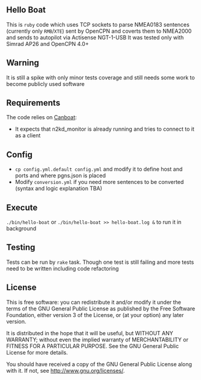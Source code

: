 ## Hello Boat

This is `ruby` code which uses TCP sockets to parse NMEA0183 sentences (currently only `RMB`/`XTE`) sent by OpenCPN and coverts them to NMEA2000 and sends to autopilot via Actisense NGT-1-USB
It was tested only with Simrad AP26 and OpenCPN 4.0+

## Warning
It is still a spike with only minor tests coverage and still needs some work to become publicly used software

## Requirements
The code relies on [Canboat](https://github.com/canboat/canboat):

* It expects that n2kd_monitor is already running and tries to connect to it as a client

## Config
* `cp config.yml.default config.yml` and modify it to define host and ports and where pgns.json is placed
* Modify `conversion.yml` if you need more sentences to be converted (syntax and logic explanation TBA)

## Execute
`./bin/hello-boat` or `./bin/hello-boat >> hello-boat.log &` to run it in background

## Testing
Tests can be run by `rake` task. Though one test is still failing and more tests need to be written including code refactoring

## License
This is free software: you can redistribute it and/or modify it under the terms of the GNU General Public License as published by the Free Software Foundation, either version 3 of the License, or (at your option) any later version.

It is distributed in the hope that it will be useful, but WITHOUT ANY WARRANTY; without even the implied warranty of MERCHANTABILITY or FITNESS FOR A PARTICULAR PURPOSE.  See the GNU General Public License for more details.

You should have received a copy of the GNU General Public License along with it.  If not, see <http://www.gnu.org/licenses/>.


